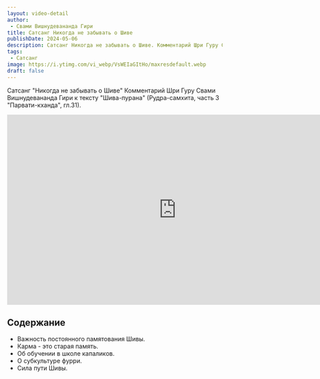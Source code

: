 ```yaml
---
layout: video-detail
author:
 - Свами Вишнудевананда Гири
title: Сатсанг Никогда не забывать о Шиве
publishDate: 2024-05-06
description: Сатсанг Никогда не забывать о Шиве. Комментарий Шри Гуру Свами Вишнудевананда Гири к тексту "Шива-пурана" (Рудра-самхита, часть 3 "Парвати-кханда", гл.31).
tags: 
 - Сатсанг
image: https://i.ytimg.com/vi_webp/VsWEIaGItHo/maxresdefault.webp
draft: false
---
```


 Сатсанг "Никогда не забывать о Шиве"
Комментарий Шри Гуру Свами Вишнудевананда Гири к тексту "Шива-пурана" (Рудра-самхита, часть 3 "Парвати-кханда", гл.31).

<iframe width="790" height="444" src="https://www.youtube.com/embed/VsWEIaGItHo" frameborder="0" allowfullscreen=""></iframe> 

## Содержание

- Важность постоянного памятования Шивы.
- Карма - это старая память.
- Об обучении в школе капаликов.
- О субкультуре фурри.
- Сила пути Шивы.
